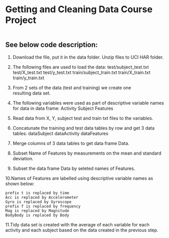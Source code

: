 


# Getting and Cleaning Data Course Project



```
```

## See below code description:

1. Download the file, put it in the data folder. Unzip files to UCI HAR folder. 

2. The following files are used to load the data:
    test/subject_test.txt
    test/X_test.txt
    test/y_test.txt
    train/subject_train.txt
    train/X_train.txt
    train/y_train.txt

3. From 2 sets of the data (test and training) we create one   
   resulting data set.
   
4. The following variables were used as part of descriptive 
   variable names for data in data frame:
      Activity
      Subject
      Features
      
5. Read data from X, Y, subject test and train txt files to the 
   variables.
   
6. Concatunate the training and test data tables by row 
   and get 3 data tables:
   dataSubject 
   dataActivity
   dataFeatures
   
7. Merge columns of 3 data tables to get data frame Data.

8. Subset Name of Features by measurements on the mean and 
   standard deviation.
   
9. Subset the data frame Data by seleted names of Features. 
   
10.Names of Features are labelled using descriptive variable 
   names as shown below:
   
    prefix t is replaced by time
    Acc is replaced by Accelerometer
    Gyro is replaced by Gyroscope
    prefix f is replaced by frequency
    Mag is replaced by Magnitude
    BodyBody is replaced by Body

11.Tidy data set is created with the average of each variable for
   each activity and each subject based on the data created in the
   previous step. 

